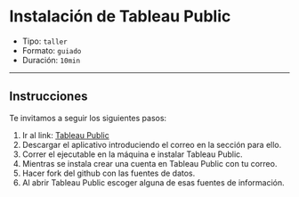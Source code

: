# Instalación de Tableau Public

* Tipo: `taller`
* Formato: `guiado`
* Duración: `10min`

***

## Instrucciones

Te invitamos a seguir los siguientes pasos:

1. Ir al link: [Tableau Public](https://public.tableau.com/es-es/s/)
2. Descargar el aplicativo introduciendo el correo en la sección para ello.
3. Correr el ejecutable en la máquina e instalar Tableau Public.
4. Mientras se instala crear una cuenta en Tableau Public con tu correo.
5. Hacer fork del github con las fuentes de datos.
6. Al abrir Tableau Public escoger alguna de esas fuentes de información.
